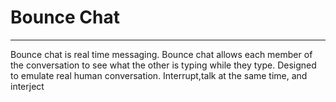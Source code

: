 # Bounce Chat
<hr>
Bounce chat is real time messaging. Bounce chat allows each member of the conversation to see what the other is typing while they type. Designed to emulate real human conversation. Interrupt,talk at the same time, and interject
